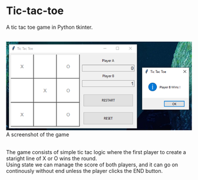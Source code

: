 # Tic-tac-toe
A tic tac toe game in Python tkinter.

<br/>
<img src="https://github.com/Mayank-141-Shaw/Tic-tac-toe/blob/master/tic-tac-toe-game.png" alt="Game image" ></img>
A screenshot of the game
<br/><br/>

The game consists of simple tic tac logic where the first player to create a staright line of X or O wins the round.<br/>
Using state we can manage the score of both players, and it can go on continously without end unless the player clicks the END button.
